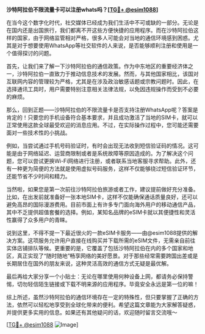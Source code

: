 **沙特阿拉伯不限流量卡可以注册whats吗？[[TG💪+ @esim1088](https://t.me/s/esim1088)]**

在当今这个数字化时代，社交媒体已经成为我们生活中不可或缺的一部分。无论是在国内还是出国旅行，我们都离不开这些方便快捷的应用程序。而在沙特阿拉伯这样的国家，由于网络监管相对严格，很多人可能会对当地的通信环境感到困惑。尤其是对于想要使用WhatsApp等社交软件的人来说，是否能够顺利注册和使用是一个值得探讨的问题。

首先，让我们来了解一下沙特阿拉伯的通信政策。作为中东地区的重要经济体之一，沙特阿拉伯一直致力于推动信息技术的发展。然而，与其他国家相比，该国对互联网内容的管理较为严格，尤其是在涉及政治敏感话题或宗教问题时。因此，在选择通讯工具时，用户需要特别注意相关法律法规，以免因违规操作而受到不必要的麻烦。

那么，回到正题——沙特阿拉伯的不限流量卡是否支持注册WhatsApp呢？答案是肯定的！只要您的手机设备符合基本要求，并且成功激活了当地的SIM卡，就可以正常使用这款全球最受欢迎的消息应用。不过，在实际操作过程中，您可能还需要面对一些技术性的小挑战。

例如，当尝试通过手机号码验证时，有时会出现无法收到短信验证码的情况。这可能是由于网络延迟、运营商限制或者是系统故障等原因造成的。为了解决这个问题，您可以尝试更换Wi-Fi网络进行注册，或者联系当地客服寻求帮助。此外，还有一种更为简便的方法就是使用虚拟号码服务，这样不仅能够绕过短信验证环节，还能节省不少时间和精力。

当然啦，如果您是第一次前往沙特阿拉伯旅游或者工作，建议提前做好充分准备。比如，在出发前就准备好一张本地SIM卡，这样不仅能确保通话质量良好，还可以避免高昂的国际漫游费用。目前市面上有许多专门面向海外用户的移动通信产品，其中不乏提供超值套餐的选择。例如，某知名品牌的eSIM卡就以其便捷性和灵活性赢得了众多用户的青睐。

说到这里，不得不提一下最近很火的一款eSIM卡服务——由@esim1088提供的解决方案。这项服务允许用户直接在线购买并下载所需的eSIM文件，无需亲自前往实体店铺排队等候。更重要的是，它覆盖了包括沙特阿拉伯在内的多个国家和地区，真正实现了“随时随地”畅享网络的美好愿景。对于那些经常需要跨国出差或是长期居住在国外的朋友来说，这种灵活高效的通信方式无疑是最优解。

最后再给大家分享一个小贴士：无论在哪里使用何种设备上网，都请务必保持警惕，切勿轻信陌生链接或下载不明来源的应用程序。毕竟安全永远是第一位的嘛！

综上所述，虽然沙特阿拉伯的通信环境存在一定的特殊性，但只要掌握了正确的方法，依然可以轻松地享受到全球化带来的便利。希望这篇文章能为大家解答疑惑，并提供更多实用的信息。如果还有其他疑问的话，欢迎随时留言交流哦～

[[TG💪+ @esim1088](https://t.me/s/esim1088) ![Image](https://i.postimg.cc/4NQfJmqS/Snipaste-2025-05-13-00-14-12.png)]